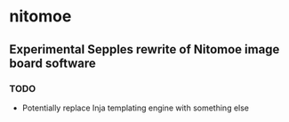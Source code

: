 # nitomoe

## Experimental Sepples rewrite of Nitomoe image board software

### TODO

 - Potentially replace Inja templating engine with something else